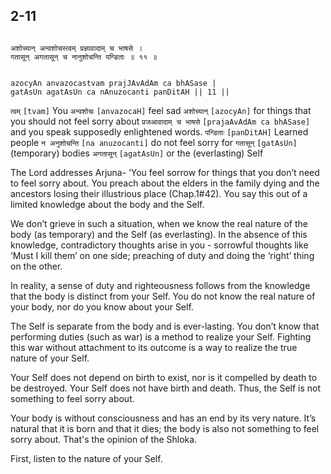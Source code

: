 ## 2-11


```shloka-sa

अशोच्यान् अन्वशोचस्त्वम् प्रज्ञावादाम् च भाषसे ।
गतासून् अगतासून् च नानुशोचन्ति पन्डिताः ॥ ११ ॥

```
```shloka-sa-hk

azocyAn anvazocastvam prajJAvAdAm ca bhASase |
gatAsUn agatAsUn ca nAnuzocanti panDitAH || 11 ||

```
`त्वम्` `[tvam]` You `अन्वशोचः` `[anvazocaH]` feel sad `अशोच्यान्` `[azocyAn]` for things that you should not feel sorry about `प्रजआवादाम् च भाषसे` `[prajaAvAdAm ca bhASase]` and you speak supposedly enlightened words. `पन्डिताः` `[panDitAH]` Learned people `न अनुशोचन्ति` `[na anuzocanti]` do not feel sorry for `गतासून्` `[gatAsUn]` (temporary) bodies `अगतासून्` `[agatAsUn]` or the (everlasting) Self



The Lord addresses Arjuna- ‘You feel sorrow for things that you don’t need to feel sorry about. You preach about the elders in the family dying and the ancestors losing their illustrious place (Chap.1#42). You say this out of a limited knowledge about the body and the Self. 

We don’t grieve in such a situation, when we know the real nature of the body (as temporary) and the Self (as everlasting). In the absence of this knowledge, contradictory thoughts arise in you - sorrowful thoughts like ‘Must I kill them’ on one side; preaching of duty and doing the ‘right’ thing on the other. 




In reality, a sense of duty and righteousness follows from the knowledge that the body is distinct from your Self. You do not know the real nature of your body, nor do you know about your Self. 

The Self is separate from the body and is ever-lasting. You don’t know that performing duties (such as war) is a method to realize your Self. Fighting this war without attachment to its outcome is a way to realize the true nature of your Self. 

Your Self does not depend on birth to exist, nor is it compelled by death to be destroyed. Your Self does not have birth and death. Thus, the Self is not something to feel sorry about.

Your body is without consciousness and has an end by its very nature. It’s natural that it is born and that it dies; the body is also not something to feel sorry about. That's the opinion of the Shloka.

First, listen to the nature of your Self.


